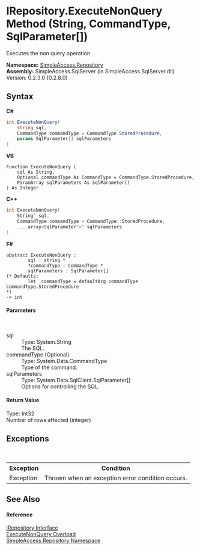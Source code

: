 # IRepository.ExecuteNonQuery Method (String, CommandType, SqlParameter[])
 

Executes the non query operation.

**Namespace:**&nbsp;<a href="41571b4f-ca9a-e902-c5ef-a7c14c631bb2">SimpleAccess.Repository</a><br />**Assembly:**&nbsp;SimpleAccess.SqlServer (in SimpleAccess.SqlServer.dll) Version: 0.2.3.0 (0.2.8.0)

## Syntax

**C#**<br />
``` C#
int ExecuteNonQuery(
	string sql,
	CommandType commandType = CommandType.StoredProcedure,
	params SqlParameter[] sqlParameters
)
```

**VB**<br />
``` VB
Function ExecuteNonQuery ( 
	sql As String,
	Optional commandType As CommandType = CommandType.StoredProcedure,
	ParamArray sqlParameters As SqlParameter()
) As Integer
```

**C++**<br />
``` C++
int ExecuteNonQuery(
	String^ sql, 
	CommandType commandType = CommandType::StoredProcedure, 
	... array<SqlParameter^>^ sqlParameters
)
```

**F#**<br />
``` F#
abstract ExecuteNonQuery : 
        sql : string * 
        ?commandType : CommandType * 
        sqlParameters : SqlParameter[] 
(* Defaults:
        let _commandType = defaultArg commandType CommandType.StoredProcedure
*)
-> int 

```


#### Parameters
&nbsp;<dl><dt>sql</dt><dd>Type: System.String<br />The SQL.</dd><dt>commandType (Optional)</dt><dd>Type: System.Data.CommandType<br />Type of the command.</dd><dt>sqlParameters</dt><dd>Type: System.Data.SqlClient.SqlParameter[]<br />Options for controlling the SQL.</dd></dl>

#### Return Value
Type: Int32<br />Number of rows affected (integer)

## Exceptions
&nbsp;<table><tr><th>Exception</th><th>Condition</th></tr><tr><td>Exception</td><td>Thrown when an exception error condition occurs.</td></tr></table>

## See Also


#### Reference
<a href="fd07fd9c-c261-ae68-1133-7b203b4c101f">IRepository Interface</a><br /><a href="4305174c-a507-55ea-4dfa-c2f770b58e8b">ExecuteNonQuery Overload</a><br /><a href="41571b4f-ca9a-e902-c5ef-a7c14c631bb2">SimpleAccess.Repository Namespace</a><br />